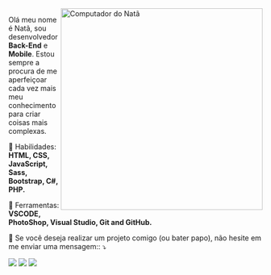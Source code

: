 <img src="https://raw.githubusercontent.com/MicaelliMedeiros/micaellimedeiros/master/image/computer-illustration.png" min-width="400px" max-width="400px" width="400px" align="right" alt="Computador do Natã">

<p align="left"> 
  Olá meu nome é Natã, sou desenvolvedor <strong>Back-End</strong> e <strong>Mobile</strong>. Estou sempre a procura de me aperfeiçoar cada vez mais meu conhecimento para criar coisas mais complexas.
</p>

<p align="left">
  🦄 Habilidades: <strong>HTML, CSS, JavaScript, Sass, Bootstrap, C#, PHP.</strong>
</p>

<p align="left">
  💼 Ferramentas: <strong>VSCODE, PhotoShop, Visual Studio, Git and GitHub.</strong>
</p>

<p align="left">
  💌 Se você deseja realizar um projeto comigo (ou bater papo), não hesite em me enviar uma mensagem:: ⤵️
</p>

<p align="left">
  <a href="https://www.instagram.com/n4te.exe/" alt="Instagram">
  <img src="https://img.shields.io/badge/-Instagram-DF0174?style=for-the-badge&logo=instagram&logoColor=white&link=https://www.instagram.com/n4te.exe"/></a>
  
  <a href="https://www.linkedin.com/in/natavicentesilva/" alt="Linkedin">
  <img src="https://img.shields.io/badge/-Linkedin-0e76a8?style=for-the-badge&logo=Linkedin&logoColor=white&link=https://www.linkedin.com/in/natavicentesilva/" /></a>

  <a href="https://www.facebook.com/nata.vicente" alt="Facebook">
  <img src="https://img.shields.io/badge/-Facebook-3b5998?style=for-the-badge&logo=facebook&logoColor=white&link=https://www.facebook.com/nata.vicente"/></a>
</p>  
